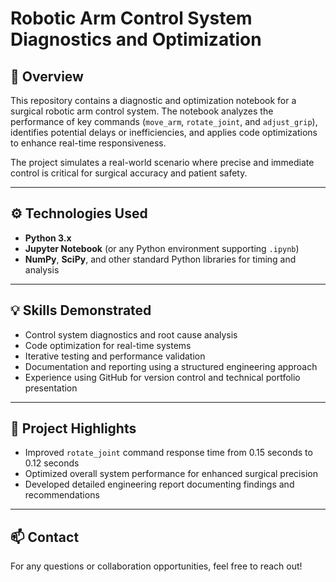 # Robotic Arm Control System Diagnostics and Optimization

## 📄 Overview

This repository contains a diagnostic and optimization notebook for a surgical robotic arm control system. The notebook analyzes the performance of key commands (`move_arm`, `rotate_joint`, and `adjust_grip`), identifies potential delays or inefficiencies, and applies code optimizations to enhance real-time responsiveness.  

The project simulates a real-world scenario where precise and immediate control is critical for surgical accuracy and patient safety.

---

## ⚙️ Technologies Used

- **Python 3.x**
- **Jupyter Notebook** (or any Python environment supporting `.ipynb`)
- **NumPy**, **SciPy**, and other standard Python libraries for timing and analysis

---

## 💡 Skills Demonstrated

- Control system diagnostics and root cause analysis
- Code optimization for real-time systems
- Iterative testing and performance validation
- Documentation and reporting using a structured engineering approach
- Experience using GitHub for version control and technical portfolio presentation

---

## 🚀 Project Highlights

- Improved `rotate_joint` command response time from 0.15 seconds to 0.12 seconds
- Optimized overall system performance for enhanced surgical precision
- Developed detailed engineering report documenting findings and recommendations

---

## 📫 Contact

For any questions or collaboration opportunities, feel free to reach out!


